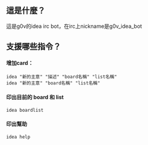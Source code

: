 ## 這是什麼？

這是g0v的idea irc bot，在irc上nickname是g0v_idea_bot

## 支援哪些指令？

#### 增加card：

`idea "新的主意" "描述" "board名稱" "list名稱"`  
`idea "新的主意" "board名稱" "list名稱"`  

#### 印出目前的 board 和 list

`idea boardlist`

#### 印出幫助

`idea help`

